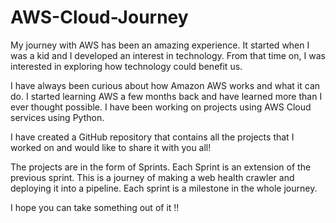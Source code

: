 # AWS-Cloud-Journey
My journey with AWS has been an amazing experience. It started when I was a kid and I developed an interest in technology. From that time on, I was interested in exploring how technology could benefit us.

I have always been curious about how Amazon AWS works and what it can do. I started learning AWS a few months back and have learned more than I ever thought possible. I have been working on projects using AWS Cloud services using Python.

I have created a GitHub repository that contains all the projects that I worked on and would like to share it with you all!

The projects are in the form of Sprints. Each Sprint is an extension of the previous sprint. This is a journey of making a web health crawler and deploying it into a pipeline. Each sprint is a milestone in the whole journey. 

I hope you can take something out of it !!
